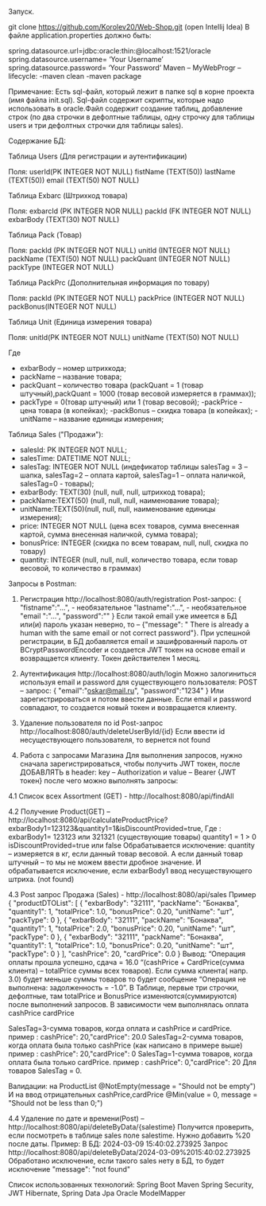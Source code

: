Запуск.

git clone https://github.com/Korolev20/Web-Shop.git (open Intellij Idea)
В файле application.properties должно быть:

spring.datasource.url=jdbc:oracle:thin:@localhost:1521/oracle
spring.datasource.username= ‘Your Username’
spring.datasource.password= ‘Your Password’
Maven – MyWebProgr – lifecycle: -maven clean -maven package

Примечание: Есть sql-файл, который лежит в папке sql в корне проекта (имя файла init.sql). Sql-файл содержит скрипты, которые надо использовать в oracle.Файл содержит создание таблиц, добавление строк (по два строчки в дефолтные таблицы, одну строчку для таблицы users и три дефолтных строчки для таблицы sales).

Содержание БД:

Таблица Users (Для регистрации и аутентификации)

Поля:
userId(PK INTEGER NOT NULL)	fistName (TEXT(50))	lastName (TEXT(50))	email (TEXT(50) NOT NULL)

Таблица Exbarc (Штрихкод товара)

Поля:
exbarcId (PK INTEGER NOR NULL)	packId (FK INTEGER NOT NULL)	exbarBody (TEXT(30) NOT NULL)

Таблица Pack (Товар)

Поля:
packId (PK INTEGER NOT NULL)	unitId (INTEGER NOT NULL)	packName (TEXT(50) NOT NULL)	packQuant (INTEGER NOT NULL)	packType (INTEGER NOT NULL)

Таблица PackPrc (Дополнительная информация по товару)

Поля:
packId (PK INTEGER NOT NULL)	packPrice (INTEGER NOT NULL)	packBonus(INTEGER NOT NULL)

Таблица Unit (Единица измерения товара)

Поля:
unitId(PK INTEGER NOT NULL)	unitName (TEXT(50) NOT NULL)

Где
- exbarBody – номер штрихкода;
- packName – название товара;
- packQuant – количество товара (packQuant = 1 (товар штучный),packQuant = 1000 (товар весовой измеряется в граммах));
- packType  = 0(товар штучный) или 1 (товар весовой);
-packPrice - цена товара (в копейках);
-packBonus – скидка товара (в копейках);
-unitName – название единицы измерения;


Таблица Sales ("Продажи"):
-	salesId: PK INTEGER NOT NULL;
-	salesTime: DATETIME NOT NULL;
-	salesTag: INTEGER NOT NULL (индефикатор таблицы salesTag = 3 – шапка, salesTag=2 – оплата картой, salesTag=1 – оплата наличкой, salesTag=0 - товары);
-	exbarBody: TEXT(30) (null, null, null, штрихкод товара);
-	packName:TEXT(50) (null, null, null, наименование товара);
-	unitName:TEXT(50)(null, null, null, наименование единицы измерения);
-	price: INTEGER NOT NULL (цена всех товаров, сумма внесенная картой, сумма внесенная наличкой, сумма товара);
-	bonusPrice: INTEGER  (скидка по всем товарам, null, null, скидка по товару)
-	quantity: INTEGER  (null, null, null, количество товара, если товар весовой, то количество в граммах)


Запросы в Postman:

1. Регистрация http://localhost:8080/auth/registration Post-запрос: { "fistname":"…", - необязательное "lastname":"…", - необязательное "email ":"…", "password":"" } Если такой email уже имеется в БД или(и) пароль указан неверно, то – {"message": " There is already a human with the same email or not correct password"}. При успешной регистрации, в БД добавляется email и зашифрованный пароль от BCryptPasswordEncoder и создается JWT токен на основе email и возвращается клиенту. Токен действителен 1 месяц.

2. Аутентификация http://localhost:8080/auth/login Можно залогиниться используя email и password для существующего пользователя: POST – запрос: { "email":"oskar@mail.ru", "password":"1234" } Или зарегистрироваться и потом ввести данные. Если email и password совпадают, то создается новый токен и возвращается клиенту.

3. Удаление пользователя по id Post-запрос http://localhost:8080/auth/deleteUserById/{id} Если ввести id несуществующего пользователя, то вернется not found

4. Работа с запросами Магазина Для выполнения запросов, нужно сначала зарегистрироваться, чтобы получить JWT токен, после ДОБАВЛЯТЬ в header: key – Authorization и value – Bearer {JWT токен} после чего можно выполнять запросы:

4.1 Cписок всех Assortment (GET) - http://localhost:8080/api/findAll

4.2 Получение Product(GET) – http://localhost:8080/api/calculateProductPrice?exbarBody1=123123&quantity1=1&isDiscountProvided=true, Где : exbarBody1= 123123 или 321321 (существующие товары) quantity1 = 1 > 0 isDiscountProvided=true или false Обрабатывается исключение: quantity – измеряется в кг, если данный товар весовой. А если данный товар штучный – то мы не можем ввести дробное значение. И обрабатывается исключение, если exbarBody1 ввод несуществующего штриха. (not found)

4.3 Post запрос Продажа (Sales) - http://localhost:8080/api/sales Пример { "productDTOList": [ { "exbarBody": "32111", "packName": "Бонаква", "quantity1": 1, "totalPrice": 1.0, "bonusPrice": 0.20, "unitName": "шт", "packType": 0 }, { "exbarBody": "32111", "packName": "Бонаква", "quantity1": 1, "totalPrice": 2.0, "bonusPrice": 0.20, "unitName": "шт", "packType": 0 }, { "exbarBody": "32111", "packName": "Бонаква", "quantity1": 1, "totalPrice": 1.0, "bonusPrice": 0.20, "unitName": "шт", "packType": 0 } ], "cashPrice": 20, "cardPrice": 0.0 } Вывод: “Операция оплаты прошла успешно, сдача = 16.0 “(cashPrice + CardPrice(сумма клиента) – totalPrice суммы всех товаров). Если сумма клиента( напр. 3.0) будет меньше суммы товаров то будет сообщение “Операция не выполнена: задолженность = -1.0”. В Таблице, первые три строчки, дефолтные, там totalPrice и BonusPrice изменяются(суммируются) после выполнений запросов. В зависимости чем выполнялась оплата cashPrice cardPrice

SalesTag=3-сумма товаров, когда оплата и cashPrice и cardPrice. пример : cashPrice": 20,"cardPrice": 20.0 SalesTag=2-сумма товаров, когда оплата была только cashPrice (как написано в примере выше) пример : cashPrice": 20,"cardPrice": 0 SalesTag=1-сумма товаров, когда оплата была только cardPrice. пример : cashPrice": 0,"cardPrice": 20 Для товаров SalesTag = 0.

Валидации: на ProductList @NotEmpty(message = "Should not be empty") И на ввод отрицательных cashPrice,cardPrice @Min(value = 0, message = "Should not be less than 0;")

4.4 Удаление по дате и времени(Post) – http://localhost:8080/api/deleteByData/{salestime} Получится проверить, если посмотреть в таблице sales поле salestime. Нужно добавить %20 после даты. Пример: В БД: 2024-03-09 15:40:02.273925 Запроc http://localhost:8080/api/deleteByData/2024-03-09%2015:40:02.273925 Обработано исключение, если такого sales нету в БД, то будет исключение "message": "not found"

Список использованных технологий: Spring Boot Maven Spring Security, JWT Hibernate, Spring Data Jpa Oracle ModelMapper
